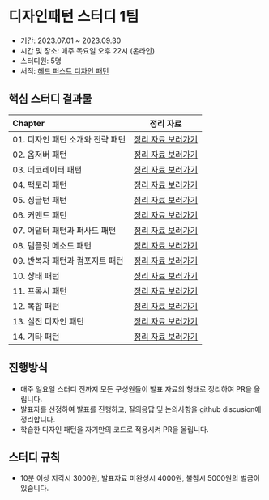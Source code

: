 # 디자인패턴 스터디 1팀

- 기간: 2023.07.01 ~ 2023.09.30
- 시간 및 장소: 매주 목요일 오후 22시 (온라인)
- 스터디원: 5명
- 서적: [헤드 퍼스트 디자인 패턴](https://www.aladin.co.kr/shop/wproduct.aspx?ItemId=290892473)

## 핵심 스터디 결과물

| Chapter       | 정리 자료 
:--------------|:-----:
| 01. 디자인 패턴 소개와 전략 패턴|[정리 자료 보러가기](https://github.com/Learning-Is-Vital-In-Development/23-10-DesignPatterns/tree/main/ch01)
| 02. 옵저버 패턴  |[정리 자료 보러가기](https://github.com/Learning-Is-Vital-In-Development/23-10-DesignPatterns/tree/main/ch02)
| 03. 데코레이터 패턴  |[정리 자료 보러가기](https://github.com/Learning-Is-Vital-In-Development/23-10-DesignPatterns/tree/main/ch03)
| 04. 팩토리 패턴 |[정리 자료 보러가기](https://github.com/Learning-Is-Vital-In-Development/23-10-DesignPatterns/tree/main/ch04)
| 05. 싱글턴 패턴   |[정리 자료 보러가기](https://github.com/Learning-Is-Vital-In-Development/23-10-DesignPatterns/tree/main/ch05)
| 06. 커맨드 패턴   |[정리 자료 보러가기](https://github.com/Learning-Is-Vital-In-Development/23-10-DesignPatterns/tree/main/ch06)
| 07. 어댑터 패턴과 퍼사드 패턴  |[정리 자료 보러가기](https://github.com/Learning-Is-Vital-In-Development/23-10-DesignPatterns/tree/main/ch07)
| 08. 템플릿 메소드 패턴   |[정리 자료 보러가기](https://github.com/Learning-Is-Vital-In-Development/23-10-DesignPatterns/tree/main/ch08)
| 09. 반복자 패턴과 컴포지트 패턴 |[정리 자료 보러가기](https://github.com/Learning-Is-Vital-In-Development/23-10-DesignPatterns/tree/main/ch09)
| 10. 상태 패턴  |[정리 자료 보러가기](https://github.com/Learning-Is-Vital-In-Development/23-10-DesignPatterns/tree/main/ch10)
| 11. 프록시 패턴 |[정리 자료 보러가기](https://github.com/Learning-Is-Vital-In-Development/23-10-DesignPatterns/tree/main/ch11)
| 12. 복합 패턴  |[정리 자료 보러가기](https://github.com/Learning-Is-Vital-In-Development/23-10-DesignPatterns/tree/main/ch12)
| 13. 실전 디자인 패턴   |[정리 자료 보러가기](https://github.com/Learning-Is-Vital-In-Development/23-10-DesignPatterns/tree/main/ch13)
| 14. 기타 패턴   |[정리 자료 보러가기](https://github.com/Learning-Is-Vital-In-Development/23-10-DesignPatterns/tree/main/ch14)


## 진행방식

- 매주 일요일 스터디 전까지 모든 구성원들이 발표 자료의 형태로 정리하여 PR을 올립니다.
- 발표자를 선정하여 발표를 진행하고, 질의응답 및 논의사항을 github discusion에 정리합니다.
- 학습한 디자인 패턴을 자기만의 코드로 적용시켜 PR을 올립니다.

## 스터디 규칙

- 10분 이상 지각시 3000원, 발표자료 미완성시 4000원, 불참시 5000원의 벌금이 있습니다.

